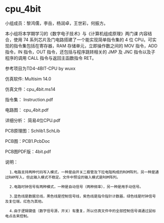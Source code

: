# cpu_4bit


小组成员：黎鸿儒，李岳，杨润卓，王世彩，何振方。

本小组将本学期学习的《数字电子技术》与《计算机组成原理》两门课 内容结合，使用 74 系列芯片及门电路搭建了一个能实现简单指令集的 4 位 CPU。可实现的指令集包括在寄存器，RAM 存储单元，立即操作数之间的 MOV 指令，ADD 指令，IN 指令，OUT 指令，还包括与程序跳转相关的 JMP 及 JNC 指令以及子程序的调用 CALL 指令与返回主函数指令 RET。

参考项目为TD4-4BIT-CPU by wuxx

仿真软件: Multisim 14.0

仿真文件：cpu_4bit.ms14

指令集：  Instruction.pdf

电路图：  cpu_4bit.pdf

详细分析： 简易4位CPU.pdf

PCB原理图：Schlib1.SchLib

PCB图：PCB1.PcbDoc

PCB图PDF版：4bit.pdf

说明： 

      1.电路支持两种代码写入模式，一种是由开关二极管及下拉电阻构成的ROM阵列，另一种是通过RAM写入，但此输入模式不稳定。文件中预设的输入模式是ROM阵列。
      
      2.电路时钟信号有两种模式，一种是自动信号（两种频率），另一种是用手动信号。
      
      3.蓝色线是数据总线，黑色线是控制信号线，紫色线是指令指针计数器，绿色线是时钟信号及复位端，红色为其他。
      
      4.由于逻辑键值（数字信号源，开关）有重复，所以仿真文件中的全部控制信号请通过鼠标电点击来控制。
